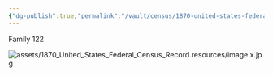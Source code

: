 ```yaml
---
{"dg-publish":true,"permalink":"/vault/census/1870-united-states-federal-census-record/","tags":["Joseph-Allen-Shaffer","Polly-George-Shaffer"]}
---
```


Family 122

![assets/1870_United_States_Federal_Census_Record.resources/image.x.jpg](/img/user/assets/1870_United_States_Federal_Census_Record.resources/image.x.jpg)
